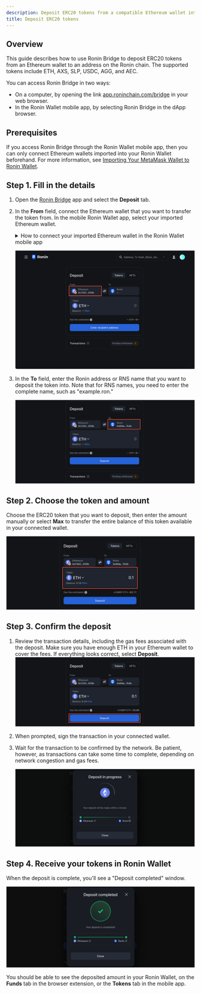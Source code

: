```yaml
---
description: Deposit ERC20 tokens from a compatible Ethereum wallet into Ronin Wallet using Ronin Bridge.
title: Deposit ERC20 tokens
---
```


## Overview

This guide describes how to use Ronin Bridge to deposit ERC20 tokens from an Ethereum wallet to an address on the Ronin chain. The supported tokens include ETH, AXS, SLP, USDC, AGG, and АЕС.

You can access Ronin Bridge in two ways:

* On a computer, by opening the link [app.roninchain.com/bridge](https://app.roninchain.com/bridge) in your web browser.
* In the Ronin Wallet mobile app, by selecting Ronin Bridge in the dApp browser.

## Prerequisites

If you access Ronin Bridge through the Ronin Wallet mobile app, then you can only connect Ethereum wallets imported into your Ronin Wallet beforehand. For more information, see [Importing Your MetaMask Wallet to Ronin Wallet](https://support.roninchain.com/hc/en-us/articles/14862812718107-Importing-Your-MetaMask-Wallet-to-Ronin-Wallet).

## Step 1. Fill in the details

1. Open the [Ronin Bridge](https://app.roninchain.com/bridge) app and select the **Deposit** tab.
2. In the **From** field, connect the Ethereum wallet that you want to transfer the token from. In the mobile Ronin Wallet app, select your imported Ethereum wallet.

   <details>
      <summary>
        How to connect your imported Ethereum wallet in the Ronin Wallet mobile app
      </summary>
      <ol>
      <li>On the **Deposit** tab, select **From**.</li>
      <li>Select the multichain Ronin Mobile 2.0.</li>
      <li>Confirm the network switch to Ethereum.</li>
      <li>Open the network switch menu.</li>
      <li>Select the correct Ethereum address that you want to deposit from. In this example, it's an imported Metamask wallet.</li>
      <li>The address appears in the **From** field.</li>
      </ol>
      <div>![ronin-wallet-mobile-deposit](../assets/ronin-wallet-mobile-deposit.png)</div>
   </details>

   ![token-deposit-1](../assets/token-deposit-1.png)

3. In the **To** field, enter the Ronin address or RNS name that you want to deposit the token into. Note that for RNS names, you need to enter the complete name, such as "example.ron."

   ![token-deposit-2](../assets/token-deposit-2.png)

## Step 2. Choose the token and amount

Choose the ERC20 token that you want to deposit, then enter the amount manually or select **Max** to transfer the entire balance of this token available in your connected wallet.

![token-deposit-3](../assets/token-deposit-3.png)

## Step 3. Confirm the deposit

1. Review the transaction details, including the gas fees associated with the deposit. Make sure you have enough ETH in your Ethereum wallet to cover the fees. If everything looks correct, select **Deposit**.
   ![token-deposit-4](../assets/token-deposit-4.png)

2. When prompted, sign the transaction in your connected wallet.
3. Wait for the transaction to be confirmed by the network. Be patient, however, as transactions can take some time to complete, depending on network congestion and gas fees.

   ![token-deposit-5](../assets/token-deposit-5.png)

## Step 4. Receive your tokens in Ronin Wallet

When the deposit is complete, you'll see a "Deposit completed" window.

![token-deposit-6](../assets/token-deposit-6.png)

You should be able to see the deposited amount in your Ronin Wallet, on the **Funds** tab in the browser extension, or the **Tokens** tab in the mobile app.
